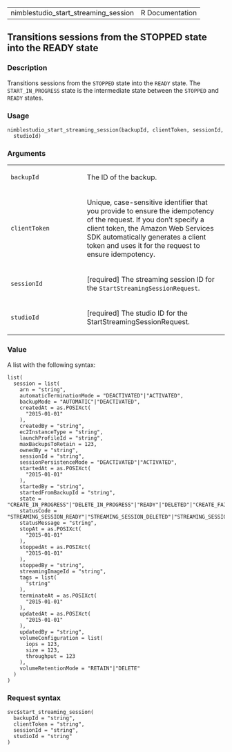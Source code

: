 <table style="width: 100%;">
<tbody>
<tr class="odd">
<td>nimblestudio_start_streaming_session</td>
<td style="text-align: right;">R Documentation</td>
</tr>
</tbody>
</table>

## Transitions sessions from the STOPPED state into the READY state

### Description

Transitions sessions from the `STOPPED` state into the `READY` state.
The `START_IN_PROGRESS` state is the intermediate state between the
`STOPPED` and `READY` states.

### Usage

    nimblestudio_start_streaming_session(backupId, clientToken, sessionId,
      studioId)

### Arguments

<table>
<colgroup>
<col style="width: 35%" />
<col style="width: 65%" />
</colgroup>
<tbody>
<tr class="odd">
<td><code
id="nimblestudio_start_streaming_session_:_backupId">backupId</code></td>
<td><p>The ID of the backup.</p></td>
</tr>
<tr class="even">
<td><code
id="nimblestudio_start_streaming_session_:_clientToken">clientToken</code></td>
<td><p>Unique, case-sensitive identifier that you provide to ensure the
idempotency of the request. If you don’t specify a client token, the
Amazon Web Services SDK automatically generates a client token and uses
it for the request to ensure idempotency.</p></td>
</tr>
<tr class="odd">
<td><code
id="nimblestudio_start_streaming_session_:_sessionId">sessionId</code></td>
<td><p>[required] The streaming session ID for the
<code>StartStreamingSessionRequest</code>.</p></td>
</tr>
<tr class="even">
<td><code
id="nimblestudio_start_streaming_session_:_studioId">studioId</code></td>
<td><p>[required] The studio ID for the
StartStreamingSessionRequest.</p></td>
</tr>
</tbody>
</table>

### Value

A list with the following syntax:

    list(
      session = list(
        arn = "string",
        automaticTerminationMode = "DEACTIVATED"|"ACTIVATED",
        backupMode = "AUTOMATIC"|"DEACTIVATED",
        createdAt = as.POSIXct(
          "2015-01-01"
        ),
        createdBy = "string",
        ec2InstanceType = "string",
        launchProfileId = "string",
        maxBackupsToRetain = 123,
        ownedBy = "string",
        sessionId = "string",
        sessionPersistenceMode = "DEACTIVATED"|"ACTIVATED",
        startedAt = as.POSIXct(
          "2015-01-01"
        ),
        startedBy = "string",
        startedFromBackupId = "string",
        state = "CREATE_IN_PROGRESS"|"DELETE_IN_PROGRESS"|"READY"|"DELETED"|"CREATE_FAILED"|"DELETE_FAILED"|"STOP_IN_PROGRESS"|"START_IN_PROGRESS"|"STOPPED"|"STOP_FAILED"|"START_FAILED",
        statusCode = "STREAMING_SESSION_READY"|"STREAMING_SESSION_DELETED"|"STREAMING_SESSION_CREATE_IN_PROGRESS"|"STREAMING_SESSION_DELETE_IN_PROGRESS"|"INTERNAL_ERROR"|"INSUFFICIENT_CAPACITY"|"ACTIVE_DIRECTORY_DOMAIN_JOIN_ERROR"|"NETWORK_CONNECTION_ERROR"|"INITIALIZATION_SCRIPT_ERROR"|"DECRYPT_STREAMING_IMAGE_ERROR"|"NETWORK_INTERFACE_ERROR"|"STREAMING_SESSION_STOPPED"|"STREAMING_SESSION_STARTED"|"STREAMING_SESSION_STOP_IN_PROGRESS"|"STREAMING_SESSION_START_IN_PROGRESS"|"AMI_VALIDATION_ERROR",
        statusMessage = "string",
        stopAt = as.POSIXct(
          "2015-01-01"
        ),
        stoppedAt = as.POSIXct(
          "2015-01-01"
        ),
        stoppedBy = "string",
        streamingImageId = "string",
        tags = list(
          "string"
        ),
        terminateAt = as.POSIXct(
          "2015-01-01"
        ),
        updatedAt = as.POSIXct(
          "2015-01-01"
        ),
        updatedBy = "string",
        volumeConfiguration = list(
          iops = 123,
          size = 123,
          throughput = 123
        ),
        volumeRetentionMode = "RETAIN"|"DELETE"
      )
    )

### Request syntax

    svc$start_streaming_session(
      backupId = "string",
      clientToken = "string",
      sessionId = "string",
      studioId = "string"
    )
